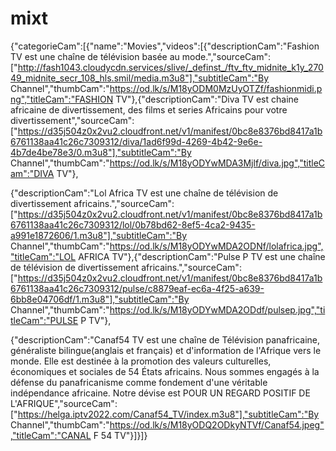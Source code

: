 # mixt
{"categorieCam":[{"name":"Movies","videos":[{"descriptionCam":"Fashion TV est une chaîne de télévision basée au mode.","sourceCam":["http://fash1043.cloudycdn.services/slive/_definst_/ftv_ftv_midnite_k1y_27049_midnite_secr_108_hls.smil/media.m3u8"],"subtitleCam":"By Channel","thumbCam":"https://od.lk/s/M18yODM0MzUyOTZf/fashionmidi.png","titleCam":"FASHION TV"},{"descriptionCam":"Diva TV est chaine africaine de divertissement, des films et series Africains pour votre divertissement","sourceCam":["https://d35j504z0x2vu2.cloudfront.net/v1/manifest/0bc8e8376bd8417a1b6761138aa41c26c7309312/diva/1ad6f99d-4269-4b42-9e6e-4b7de4be78e3/0.m3u8"],"subtitleCam":"By Channel","thumbCam":"https://od.lk/s/M18yODYwMDA3Mjlf/diva.jpg","titleCam":"DIVA TV"},

{"descriptionCam":"Lol Africa TV est une chaîne de télévision de divertissement africains.","sourceCam":["https://d35j504z0x2vu2.cloudfront.net/v1/manifest/0bc8e8376bd8417a1b6761138aa41c26c7309312/lol/0b78bd62-8ef5-4ca2-9435-a991e1872606/1.m3u8"],"subtitleCam":"By Channel","thumbCam":"https://od.lk/s/M18yODYwMDA2ODNf/lolafrica.jpg","titleCam":"LOL AFRICA TV"},{"descriptionCam":"Pulse P TV est une chaîne de télévision de divertissement africains.","sourceCam":["https://d35j504z0x2vu2.cloudfront.net/v1/manifest/0bc8e8376bd8417a1b6761138aa41c26c7309312/pulse/c8879eaf-ec6a-4f25-a639-6bb8e04706df/1.m3u8"],"subtitleCam":"By Channel","thumbCam":"https://od.lk/s/M18yODYwMDA2ODdf/pulsep.jpg","titleCam":"PULSE P TV"},

{"descriptionCam":"Canaf54 TV est une chaîne de Télévision panafricaine, généraliste bilingue(anglais et français) et d'information de l'Afrique vers le monde. Elle est destinée à la promotion des valeurs culturelles, économiques et sociales de 54 États africains. Nous sommes engagés à la défense du panafricanisme comme fondement d'une véritable indépendance africaine. Notre dévise est POUR UN REGARD POSITIF DE L'AFRIQUE","sourceCam":["https://helga.iptv2022.com/Canaf54_TV/index.m3u8"],"subtitleCam":"By Channel","thumbCam":"https://od.lk/s/M18yODQ2ODkyNTVf/Canaf54.jpeg","titleCam":"CANAL F 54 TV"}]}]}
